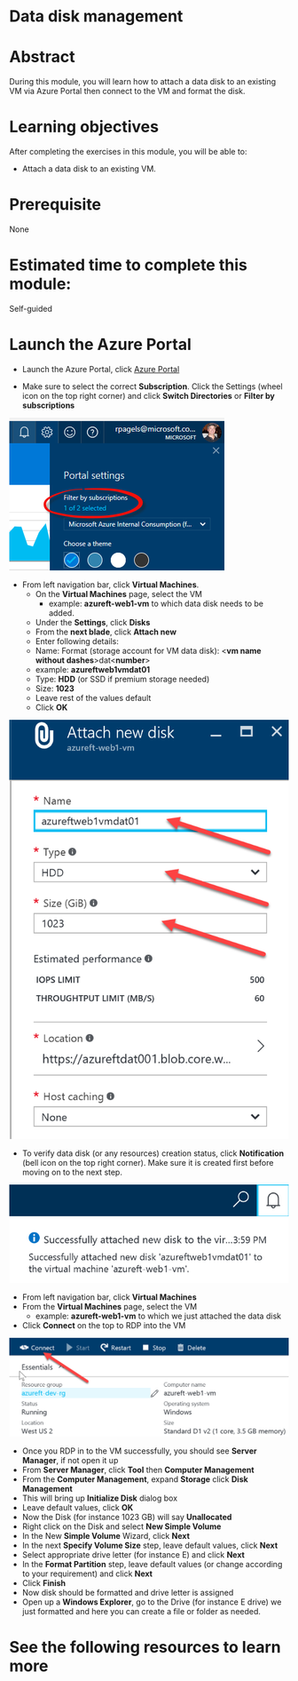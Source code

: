 # Data disk management

# Abstract

During this module, you will learn how to attach a data disk to an existing VM via Azure Portal then connect to the VM and format the disk. 

# Learning objectives
After completing the exercises in this module, you will be able to:
* Attach a data disk to an existing VM.

# Prerequisite 
None

# Estimated time to complete this module:
Self-guided

# Launch the Azure Portal
* Launch the Azure Portal, click [Azure Portal](http://www.azure.portal.com)

* Make sure to select the correct **Subscription**. Click the Settings (wheel icon on the top right corner) and click **Switch Directories** or **Filter by subscriptions**

![Screenshot](./images/Compute-L4-1.png)
 
* From left navigation bar, click **Virtual Machines**.
  * On the **Virtual Machines** page, select the VM
    * example: **azureft-web1-vm** to which data disk needs to be added.
  * Under the **Settings**, click **Disks**
  * From the **next blade**, click **Attach new**
  * Enter following details:
  * Name: Format (storage account for VM data disk): <**vm name without dashes**>dat<**number**>
  * example: **azureftweb1vmdat01**
  * Type: **HDD** (or SSD if premium storage needed)
  * Size: **1023**
  * Leave rest of the values default
  * Click **OK**

![Screenshot](./images/Compute-L4-2.png)

* To verify data disk (or any resources) creation status, click **Notification** (bell icon on the top right corner). Make sure it is created first before moving on to the next step.

![Screenshot](./images/Compute-L4-3.png)
 
  * From left navigation bar, click **Virtual Machines**
  * From the **Virtual Machines** page, select the VM
    * example: **azureft-web1-vm** to which we just attached the data disk 
  * Click **Connect** on the top to RDP into the VM

![Screenshot](./images/Compute-L4-4.png)
 
  * Once you RDP in to the VM successfully, you should see **Server Manager**, if not open it up
  * From **Server Manager**, click **Tool** then **Computer Management**
  * From the **Computer Management**, expand **Storage** click **Disk Management**
  * This will bring up **Initialize Disk** dialog box
  * Leave default values, click **OK**
  * Now the Disk (for instance 1023 GB) will say **Unallocated**
  * Right click on the Disk and select **New Simple Volume**
  * In the New **Simple Volume** Wizard, click **Next**
  * In the next **Specify Volume Size** step, leave default values, click **Next**
  * Select appropriate drive letter (for instance E) and click **Next**
  * In the **Format Partition** step, leave default values (or change according to your requirement) and click **Next**
  * Click **Finish**
  * Now disk should be formatted and drive letter is assigned
  *	Open up a **Windows Explorer**, go to the Drive (for instance E drive) we just formatted and here you can create a file or folder as needed.

# See the following resources to learn more
